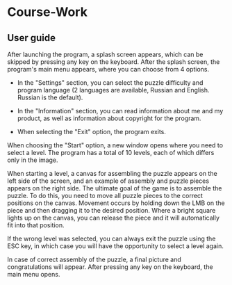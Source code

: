 # Course-Work
## User guide

After launching the program, a splash screen appears, which can be skipped by pressing any key on the keyboard. After the splash screen, the program's main menu appears, where you can choose from 4 options.

- In the "Settings" section, you can select the puzzle difficulty and program language (2 languages   are available, Russian and English. Russian is the default).

- In the "Information" section, you can read information about me and my product, as well as information about copyright for the program.

- When selecting the "Exit" option, the program exits.

When choosing the "Start" option, a new window opens where you need to select a level. The program has a total of 10 levels, each of which differs only in the image.

When starting a level, a canvas for assembling the puzzle appears on the left side of the screen, and an example of assembly and puzzle pieces appears on the right side. The ultimate goal of the game is to assemble the puzzle. To do this, you need to move all puzzle pieces to the correct positions on the canvas. Movement occurs by holding down the LMB on the piece and then dragging it to the desired position. Where a bright square lights up on the canvas, you can release the piece and it will automatically fit into that position.

If the wrong level was selected, you can always exit the puzzle using the ESC key, in which case you will have the opportunity to select a level again.

In case of correct assembly of the puzzle, a final picture and congratulations will appear. After pressing any key on the keyboard, the main menu opens.
